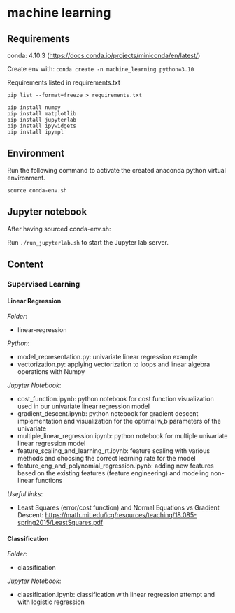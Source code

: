 # machine learning

## Requirements

conda: 4.10.3 (https://docs.conda.io/projects/miniconda/en/latest/)

Create env with: `conda create -n machine_learning python=3.10`

Requirements listed in requirements.txt

`pip list --format=freeze > requirements.txt`

```
pip install numpy
pip install matplotlib
pip install jupyterlab
pip install ipywidgets
pip install ipympl
```

## Environment

Run the following command to activate the created anaconda python virtual environment.

`source conda-env.sh`

## Jupyter notebook

After having sourced conda-env.sh:

Run `./run_jupyterlab.sh` to start the Jupyter lab server.

## Content

### Supervised Learning

#### Linear Regression

_Folder_:

- linear-regression

_Python_:

- model_representation.py: univariate linear regression example
- vectorization.py: applying vectorization to loops and linear algebra operations with Numpy

_Jupyter Notebook_:

- cost_function.ipynb: python notebook for cost function visualization used in our univariate linear regression model
- gradient_descent.ipynb: python notebook for gradient descent implementation and visualization for the optimal w,b parameters of the univariate
- multiple_linear_regression.ipynb: python notebook for multiple univariate linear regression model
- feature_scaling_and_learning_rt.ipynb: feature scaling with various methods and choosing the correct learning rate for the model
- feature_eng_and_polynomial_regression.ipynb: adding new features based on the existing features (feature engineering) and modeling non-linear functions

_Useful links_:

- Least Squares (error/cost function) and Normal Equations vs Gradient Descent: https://math.mit.edu/icg/resources/teaching/18.085-spring2015/LeastSquares.pdf

#### Classification

_Folder_:

- classification

_Jupyter Notebook_:

- classification.ipynb: classification with linear regression attempt and with logistic regression
